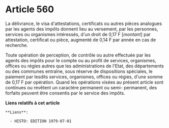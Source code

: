 # Article 560

La délivrance, le visa d'attestations, certificats ou autres pièces analogues par les agents des impôts donnent lieu au
versement, par les personnes, services ou organismes intéressés, d'un droit de 0,17 F [*montant*] par attestation, certificat
ou pièce, augmenté de 0,14 F par année en cas de recherche.

Toute opération de perception, de contrôle ou autre effectuée par les agents des impôts pour le compte ou au profit de
services, organismes, offices ou régies autres que les administrations de l'Etat, des départements ou des communes entraîne,
sous réserve de dispositions spéciales, le paiement par lesdits services, organismes, offices ou régies, d'une somme de 0,17
F par opération. Quand les opérations visées au présent article sont continues ou revêtent un caractère permanent ou semi-
permanent, des forfaits peuvent être consentis par le service des impôts.

**Liens relatifs à cet article**

	**Liens**:

	  - HISTO: EDITION 1979-07-01

